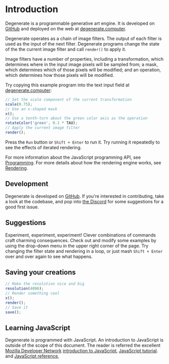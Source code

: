 # Introduction

Degenerate is a programmable generative art engine. It is developed on
[GitHub](https://github.com/casey/degenerate/) and deployed on the web at
[degenerate.computer](https://degenerate.computer).

Degenerate operates as a chain of image filters. The output of each filter is
used as the input of the next filter. Degenerate programs change the state of
the the current image filter and call `render()` to apply it.

Image filters have a number of properties, including a transformation, which
determines where in the input image pixels will be sampled from; a mask, which
determines which of those pixels will be modified; and an operation, which
determines how those pixels will be modified.

Try copying this example program into the text input field at
[degenerate.computer](https://degenerate.computer):

```javascript
// Set the scale component of the current transformation
scale(0.75);
// Use an x-shaped mask
x();
// Use a tenth-turn about the green color axis as the operation
rotateColor('green', 0.1 * TAU);
// Apply the current image filter
render();
```

Press the `Run` button or `Shift + Enter` to run it. Try running it repeatedly
to see the effects of iterated rendering.

For more information about the JavaScript programming API, see
[Programming](programming.md). For more details about how the rendering engine
works, see [Rendering](rendering.md).

## Development

Degenerate is developed on [GitHub](https://github.com/casey/degenerate/). If
you're interested in contributing, take a look at the codebase, and pop into
[the Discord](https://discord.gg/87cjuz4FYg) for some suggestions for a good
first issue.

## Suggestions

Experiment, experiment, experiment! Clever combinations of commands craft
charming consequences. Check out and modify some examples by using the
drop-down menu in the upper right corner of the page. Try changing the filter
state and rendering in a loop, or just mash `Shift + Enter` over and over again
to see what happens.

## Saving your creations

```javascript
// Make the resolution nice and big
resolution(4096);
// Render something cool
x();
render();
// Save it
save();
```

## Learning JavaScript

Degenerate is programmed with JavaScript. An introduction to JavaScript is
outside of the scope of this document. The reader is referred the excellent
[Mozilla Developer Network](https://developer.mozilla.org/en-US/)
[introduction to JavaScript](https://developer.mozilla.org/en-US/docs/Web/JavaScript),
[JavaScript tutorial](https://developer.mozilla.org/en-US/docs/Learn/JavaScript).
and
[JavaScript reference](https://developer.mozilla.org/en-US/docs/Web/JavaScript/Reference),
